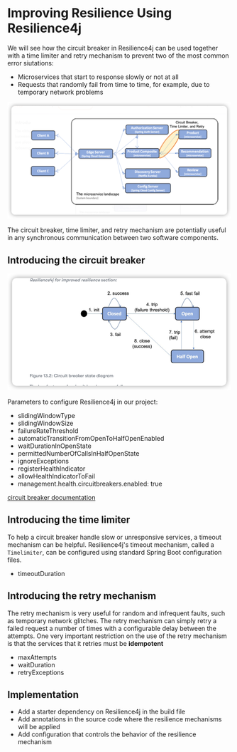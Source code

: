 # Improving Resilience Using Resilience4j

We will see how the circuit breaker in Resilience4j can be used together with a time limiter and retry mechanism to prevent two of the most common error siutations:

* Microservices that start to response slowly or not at all
* Requests that randomly fail from time to time, for example, due to temporary network problems

![img_1.png](img_1.png)


The circuit breaker, time limiter, and retry mechanism are potentially useful in any synchronous communication between two software components.



## Introducing the circuit breaker 

![img_2.png](img_2.png)

Parameters to configure Resilience4j in our project:
* slidingWindowType
* slidingWindowSize
* failureRateThreshold
* automaticTransitionFromOpenToHalfOpenEnabled
* waitDurationInOpenState
* permittedNumberOfCallsInHalfOpenState
* ignoreExceptions
* registerHealthIndicator
* allowHealthIndicatorToFail
* management.health.circuitbreakers.enabled: true

[circuit breaker documentation](https://resilience4j.readme.io/docs/circuitbreaker#create-and-configure-a-circuitbreaker)

## Introducing the time limiter 

To help a circuit breaker handle slow or unresponsive services, a timeout mechanism can be helpful. Resilience4j's timeout mechanism, called a `Timelimiter`, can 
be configured using standard Spring Boot configuration files.

* timeoutDuration

## Introducing the retry mechanism 

The retry mechanism is very useful for random and infrequent faults, such as temporary network glitches. The retry mechanism can simply retry a failed request 
a number of times with a configurable delay between the attempts. One very important restriction on the use of the retry mechanism is that the services 
that it retries must be **idempotent**

* maxAttempts
* waitDuration
* retryExceptions


## Implementation 

* Add a starter dependency on Resilience4j in the build file 
* Add annotations in the source code where the resilience mechanisms will be applied 
* Add configuration that controls the behavior of the resilience mechanism





